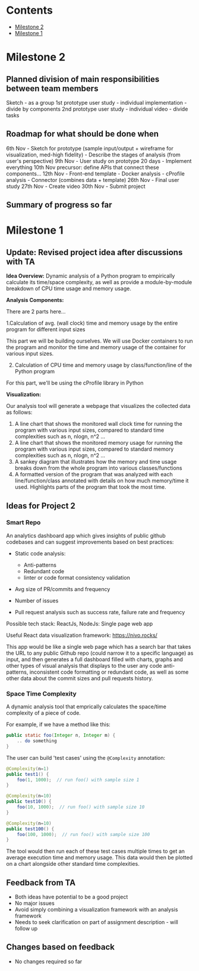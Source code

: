 # Contents

* [Milestone 2](milestone-2)
* [Milestone 1](milestone-1)

# Milestone 2

## Planned division of main responsibilities between team members

Sketch - as a group
1st prototype user study - individual
implementation - divide by components
2nd prototype user study - individual
video - divide tasks

## Roadmap for what should be done when

6th Nov - Sketch for prototype (sample input/output + wireframe for visualization, med-high fidelity)
       - Describe the stages of analysis (from user's perspective)
9th Nov - User study on prototype
20 days - Implement everything
10th Nov
    precursor: define APIs that connect these components...
12th Nov
    - Front-end template
    - Docker analysis
    - cProfile analysis
    - Connector (combines data + template)
26th Nov - Final user study
27th Nov - Create video
30th Nov - Submit project

## Summary of progress so far

# Milestone 1

## Update: Revised project idea after discussions with TA

**Idea Overview:** Dynamic analysis of a Python program to empirically calculate its time/space complexity, as well as provide a module-by-module breakdown of CPU time usage and memory usage.

**Analysis Components:** 

There are 2 parts here...
 
1.Calculation of avg. (wall clock) time  and memory usage by the entire program for different input sizes

This part we will be building ourselves. We will use Docker containers to run the program and monitor the time and memory usage of the container for various input sizes.

2. Calculation of CPU time and memory usage by class/function/line of the Python program

For this part, we'll be using the cProfile library in Python

**Visualization:** 

Our analysis tool will generate a webpage that visualizes the collected data as follows:

1. A line chart that shows the monitored wall clock time for running the program with various input sizes, compared to standard time complexities such as n, nlogn, n^2 ...
2. A line chart that shows the monitored memory usage for running the program with various input sizes, compared to standard memory complexities such as n, nlogn, n^2 ... 
3. A sankey diagram that illustrates how the memory and time usage breaks down from the whole program into various classes/functions
4. A formatted version of the program that was analyzed with each line/function/class annotated with details on how much memory/time it used. Highlights parts of the program that took the most time.


## Ideas for Project 2

### Smart Repo

An analytics dashboard app which gives insights of public github codebases and can suggest improvements based on best practices:

- Static code analysis:
    - Anti-patterns
    - Redundant code
    - linter or code format consistency validation

- Avg size of PR/commits and frequency
- Number of issues
- Pull request analysis such as success rate, failure rate and frequency

Possible tech stack:
ReactJs, NodeJs: Single page web app

Useful React data visualization framework: https://nivo.rocks/


This app would be like a single web page which has a search bar that takes the URL to any public Github repo (could narrow it to a specific language) as input, and then generates a full dashboard filled with charts, graphs and other types of visual analysis that displays to the user any code anti-patterns, inconsistent code formatting or redundant code, as well as some other data about the commit sizes and pull requests history.

### Space Time Complexity

A dynamic analysis tool that emprically calculates the space/time complexity of a piece of code.

For example, if we have a method like this:

```java
public static foo(Integer n, Integer m) {
    .. do something
}
```

The user can build 'test cases' using the `@Complexity` annotation:

```java
@Complexity(n=1)
public test1() {
    foo(1, 1000);  // run foo() with sample size 1
}

@Complexity(n=10)
public test10() {
    foo(10, 1000);  // run foo() with sample size 10
}

@Complexity(n=10)
public test100() {
    foo(100, 1000);  // run foo() with sample size 100
}
```
The tool would then run each of these test cases multiple times to get an average execution time and memory usage. This data would then be plotted on a chart alongside other standard time complexities.

## Feedback from TA

* Both ideas have potential to be a good project
* No major issues
* Avoid simply combining a visualization framework with an analysis framework
* Needs to seek clarification on part of assignment description - will follow up

## Changes based on feedback

* No changes required so far
